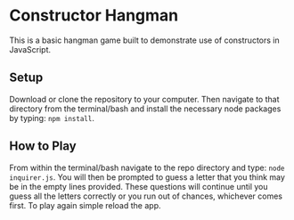 # Constructor Hangman

This is a basic hangman game built to demonstrate use of constructors
in JavaScript.

## Setup

Download or clone the repository to your computer. Then navigate to that 
directory from the terminal/bash and install the necessary node packages
by typing: `npm install`.

## How to Play

From within the terminal/bash navigate to the repo directory and type:
`node inquirer.js`. You will then be prompted to guess a letter that you think
may be in the empty lines provided. These questions will continue until you 
guess all the letters correctly or you run out of chances, whichever comes first.
To play again simple reload the app.

